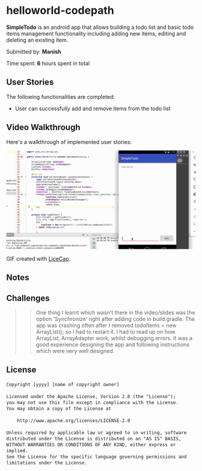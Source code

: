 # helloworld-codepath

**SimpleTodo** is an android app that allows building a todo list and basic todo items management functionality including adding new items, editing and deleting an existing item.

Submitted by: **Manish**

Time spent: **6** hours spent in total

## User Stories

The following functionalities are completed:

*  User can successfully add and remove items from the todo list

## Video Walkthrough 

Here's a walkthrough of implemented user stories:

<img src='https://github.com/manishkantamneni/helloworld-codepath/blob/master/bootcamp-1.gif' title='GIF Walkthrough' width='' alt='Video Walkthrough' />

GIF created with [LiceCap](http://www.cockos.com/licecap/).

## Notes

## Challenges
>> One thing I learnt which wasn't there in the video/slides was the option 'Synchronize' right after adding code in build.gradle.
>> The app was crashing often after I removed todoItems = new ArrayList<String>(); so I had to restart it.
>> I had to read up on how ArrayList, ArrayAdapter work, whilst debugging errors. It was a good experience designing the app and following instructions which were very well designed.


## License

    Copyright [yyyy] [name of copyright owner]

    Licensed under the Apache License, Version 2.0 (the "License");
    you may not use this file except in compliance with the License.
    You may obtain a copy of the License at

        http://www.apache.org/licenses/LICENSE-2.0

    Unless required by applicable law or agreed to in writing, software
    distributed under the License is distributed on an "AS IS" BASIS,
    WITHOUT WARRANTIES OR CONDITIONS OF ANY KIND, either express or implied.
    See the License for the specific language governing permissions and
    limitations under the License.
